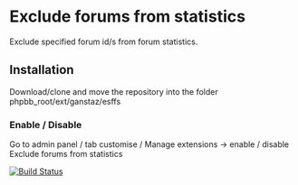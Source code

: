 # Exclude forums from statistics
Exclude specified forum id/s from forum statistics.

## Installation
Download/clone and move the repository into the folder phpbb_root/ext/ganstaz/esffs

### Enable / Disable
Go to admin panel / tab customise / Manage extensions -> enable / disable Exclude forums from statistics

[![Build Status](https://github.com/GanstaZ/esffs/workflows/Tests/badge.svg)](https://github.com/GanstaZ/esffs)

